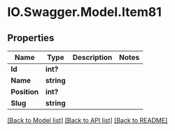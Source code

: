 # IO.Swagger.Model.Item81
## Properties

Name | Type | Description | Notes
------------ | ------------- | ------------- | -------------
**Id** | **int?** |  | 
**Name** | **string** |  | 
**Position** | **int?** |  | 
**Slug** | **string** |  | 

[[Back to Model list]](../README.md#documentation-for-models) [[Back to API list]](../README.md#documentation-for-api-endpoints) [[Back to README]](../README.md)

